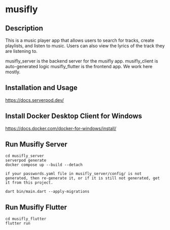 # musifly

## Description

This is a music player app that allows users to search for tracks, create playlists, and listen to music. Users can also view the lyrics of the track they are listening to.

musifly_server is the backend server for the musifly app.
musifly_client is auto-generated logic
musifly_flutter is the frontend app. We work here mostly.

## Installation and Usage

https://docs.serverpod.dev/

## Install Docker Desktop Client for Windows

https://docs.docker.com/docker-for-windows/install/

## Run Musifly Server

```
cd musifly_server
serverpod generate
docker compose up --build --detach

if your passwords.yaml file in musifly_server/config/ is not generated, then re-generate it, or if it is still not generated, get it from this project.

dart bin/main.dart --apply-migrations
```

## Run Musifly Flutter

```
cd musifly_flutter
flutter run
```

